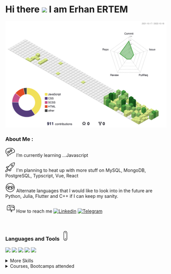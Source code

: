
<h1> Hi there <img src="https://media.giphy.com/media/hvRJCLFzcasrR4ia7z/giphy.gif" width="30px"/> I am Erhan ERTEM </h1> 


![](./profile-3d-contrib/profile-green-animate.svg)

### About Me :

<img src="./img/critical-thinking.gif" width="30px"/>  I’m currently learning ...Javascript

<img src="./img/rocket.gif" width="30px"/>  I'm planning to heat up with more stuff on MySQL, MongoDB, PostgreSQL, Typscript, Vue, React 

<img src="./img/nerd.gif" width="30px"/>  Alternate languages that I would like to look into in the future are Python, Julia, Flutter and C++ if I can keep my sanity.

<img src="./img/mailbox.gif" width="30px"/>  How to reach me [![Linkedin](https://img.shields.io/badge/-&nbsp;-D8E887?style=flat&logo=Linkedin&logoColor=grey)](https://www.linkedin.com/in/erhan-ertem-46ab361a0/) [![Telegram](https://img.shields.io/badge/-&nbsp;-D8E887?style=flat&logo=telegram&logoColor=white)](https://t.me/erhanertem)

<!-- 🌱 I’m currently learning ...Javascript

🔮 I'm planning to heat up with more stuff on MySQL, MongoDB, PostgreSQL, Typscript, Vue, React 

🎁 Alternate languages that I would like to look into in the future are Python, Julia, Flutter and C++ if I can keep my sanity.

📫 How to reach me [![Linkedin](https://img.shields.io/badge/-&nbsp;-D8E887?style=flat&logo=Linkedin&logoColor=grey)](https://www.linkedin.com/in/erhan-ertem-46ab361a0/) [![Telegram](https://img.shields.io/badge/-&nbsp;-D8E887?style=flat&logo=telegram&logoColor=white)](https://t.me/erhanertem) -->

&nbsp;




### Languages and Tools <img src="./img/swiss-army-knife.gif" width="30px"/>


![](https://img.shields.io/badge/Style-HTML5-informational?style=flat&logo=html5&logoColor=white&color=D8E887)
![](https://img.shields.io/badge/Style-CSS-informational?style=flat&logo=css3&logoColor=white&color=D8E887)
![](https://img.shields.io/badge/Style-Sass-informational?style=flat&logo=Sass&logoColor=white&color=D8E887)
![](https://img.shields.io/badge/Code-JavaScript-informational?style=flat&logo=JavaScript&logoColor=white&color=8CC569)
![](https://img.shields.io/badge/Code-MySQL-informational?style=flat&logo=mysql&logoColor=white&color=8CC569)

<details>
<summary>More Skills</summary>

![](https://img.shields.io/badge/Tool-GitKraken-informational?style=flat&logo=GitKraken&logoColor=white&color=f3b745)
......
</details>

<details>
<summary>Courses, Bootcamps attended</summary>

| <sub>**Course/Bootcamp**</sub>                                                  | <sub>**Languages/Frameworks**</sub>                                                                                                                                                                                                                                                                                                                                                                                                                                                                                                          |
| ----------------------------------------------------------------- | ------------------------------------------------------------------------------------------------------------------------------------------------------------------------------------------------------------------------------------------------------------------------------------------------------------------------------------------------------------------------------------------------------------------------------------------------------------------------------------------------------------------------------ |
| <sub>Udemy The Git & Github Bootcamp</sub>                                   | ![KRAKEN](https://img.shields.io/badge/GitKraken-179287?style=flat-square&logo=GitKraken&logoColor=white) ![github](https://img.shields.io/badge/github-%2324292e.svg?style=flat-square&logo=github&logoColor=white?alt=github)                                                                                                                                                                                                                                                                                           |
| <sub>Udemy Build Responsive Real-World Websites with HTML and CSS</sub>      | ![HTML5](https://img.shields.io/badge/HTML5-E34F26?style=flat-square&logo=html5&logoColor=white) ![CSS3](https://img.shields.io/badge/CSS3-1572B6?style=flat-square&logo=css3&logoColor=white) ![JS](https://img.shields.io/badge/JavaScript-323330?style=flat-square&logo=javascript&logoColor=F7DF1E)                                                                                                                                                                                                                  |
| <sub>Udemy The Complete Sass & SCSS Course From Beginner to Advanced</sub>   | ![HTML5](https://img.shields.io/badge/HTML5-E34F26?style=flat-square&logo=html5&logoColor=white) ![CSS3](https://img.shields.io/badge/CSS3-1572B6?style=flat-square&logo=css3&logoColor=white) ![SASS](https://img.shields.io/badge/Sass-CC6699?style=flat-square&logo=sass&logoColor=white)                                                                                                                                                                                                                             |
| <sub>Udemy SASS - The Complete SASS Course (CSS Preprocessor)</sub>          | ![HTML5](https://img.shields.io/badge/HTML5-E34F26?style=flat-square&logo=html5&logoColor=white) ![CSS3](https://img.shields.io/badge/CSS3-1572B6?style=flat-square&logo=css3&logoColor=white) ![SASS](https://img.shields.io/badge/Sass-CC6699?style=flat-square&logo=sass&logoColor=white)                                                                                                                                                                                                                             |
| <sub>Udemy Advanced CSS and Sass Flexbox, Grid, Animations and More!</sub>   | ![HTML5](https://img.shields.io/badge/HTML5-E34F26?style=flat-square&logo=html5&logoColor=white) ![CSS3](https://img.shields.io/badge/CSS3-1572B6?style=flat-square&logo=css3&logoColor=white) ![SASS](https://img.shields.io/badge/Sass-CC6699?style=flat-square&logo=sass&logoColor=white)                                                                                                                                                                                                                             |
| <sub>Udemy The Complete JavaScript Course 2022 From Zero to Expert!</sub>    | ![JS](https://img.shields.io/badge/JavaScript-323330?style=flat-square&logo=javascript&logoColor=F7DF1E)                                                                                                                                                                                                                                                                                                                                                                                                                     |
| <sub>Udemy The Ultimate MySQL Bootcamp Go from SQL Beginner to Expert</sub>  | ![mySQL](https://img.shields.io/badge/MySQL-005C84?style=flat-square&logo=mysql&logoColor=white) ![JS](https://img.shields.io/badge/JavaScript-323330?style=flat-square&logo=javascript&logoColor=F7DF1E) ![expressJs](https://img.shields.io/badge/Express.js-000000?style=flat-square&logo=express&logoColor=white) ![HTML5](https://img.shields.io/badge/HTML5-E34F26?style=flat-square&logo=html5&logoColor=white) ![CSS3](https://img.shields.io/badge/CSS3-1572B6?style=flat-square&logo=css3&logoColor=white) |
  | <sub>Udemy Node.js, Express, MongoDB & More The Complete Bootcamp 2022</sub> | ![MongoDB](https://img.shields.io/badge/MongoDB-4EA94B?style=flat-square&logo=mongodb&logoColor=white) ![nodeJS](https://img.shields.io/badge/Node.js-339933?style=flat-square&logo=nodedotjs&logoColor=white) ![JS](https://img.shields.io/badge/JavaScript-323330?style=flat-square&logo=javascript&logoColor=F7DF1E) ![expressJs](https://img.shields.io/badge/Express.js-000000?style=flat-square&logo=express&logoColor=white)                                                                                    |

</details>


